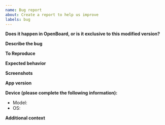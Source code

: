 ```yaml
---
name: Bug report
about: Create a report to help us improve
labels: bug
---
```


<!-- Please search open and closed issues to avoid duplicates. Maybe what you want has already been discussed or is mentioned in the readme.
If you want to report more issues / bugs, open mulitple issues (one for each).
If you're interested, you can read the following useful text about effective bug reporting (a bit longer read): https://www.chiark.greenend.org.uk/~sgtatham/bugs.html -->
**Does it happen in OpenBoard, or is it exclusive to this modified version?**

**Describe the bug**
<!-- A clear and concise description of what the bug is. -->

**To Reproduce**
<!-- If possible, provide clear steps to reproduce the behavior, e.g.:
1. Go to '...'
2. Click on '....'
3. Scroll down to '....'
4. See error
-->

**Expected behavior**
<!-- A clear and concise description of what you expected to happen. -->

**Screenshots**
<!-- If applicable and helpful, add screenshots to help explain your problem.
If you add screenshots, reduce the size or use thumbnails to keep the issue nicely readable. -->

**App version**
<!-- Which _exact_ version of this fork is affected? -->

**Device (please complete the following information):**
 - Model: <!-- [e.g. Samsung Galaxy S9] -->
 - OS: <!-- [e.g. Android 10] (add details if you are not using a version provided by the device manufacturer) -->

**Additional context**
<!-- Add any other context about the problem here. -->
